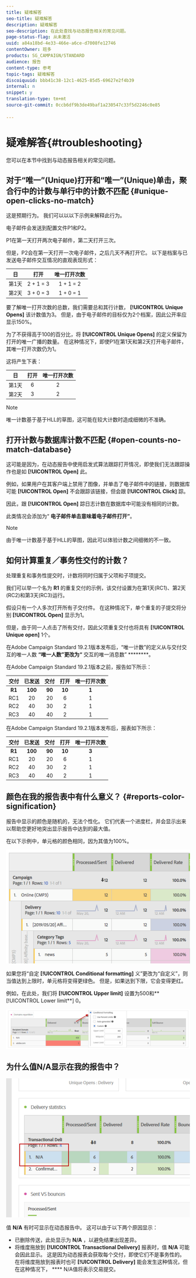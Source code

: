 ```yaml
---
title: 疑难解答
seo-title: 疑难解答
description: 疑难解答
seo-description: 在此处查找与动态报告相关的常见问题。
page-status-flag: 从未激活
uuid: a84a18bd-4e33-466e-a6ce-d7008fe12746
contentOwner: 班多
products: SG_CAMPAIGN/STANDARD
audience: 报告
content-type: 参考
topic-tags: 疑难解答
discoiquuid: bbb41c38-12c1-4625-85d5-69627e2f4b39
internal: n
snippet: y
translation-type: tm+mt
source-git-commit: 0ccb6df9b3de49baf1a230547c33f5d2246c0e85

---
```



# 疑难解答{#troubleshooting}

您可以在本节中找到与动态报告相关的常见问题。

## 对于“唯一”(Unique)打开和“唯一”(Unique)单击，聚合行中的计数与单行中的计数不匹配 {#unique-open-clicks-no-match}

这是预期行为。
我们可以以以下示例来解释此行为。

电子邮件会发送到配置文件P1和P2。

P1在第一天打开两次电子邮件，第二天打开三次。

但是，P2会在第一天打开一次电子邮件，之后几天不再打开它。
以下是档案与已发送电子邮件交互情况的直观表现形式：

<table> 
 <thead> 
  <tr> 
   <th align="center"> <strong>日</strong><br /> </th> 
   <th align="center"> <strong>打开</strong><br /> </th> 
   <th align="center"> <strong>唯一打开次数</strong><br /> </th> 
  </tr> 
 </thead> 
 <tbody> 
  <tr> 
   <td align="center"> 第1天<br /> </td> 
   <td align="center"> 2 + 1 = 3<br /> </td> 
   <td align="center"> 1 + 1 = 2<br /> </td> 
  </tr> 
  <tr> 
   <td align="center"> 第2天<br /> </td> 
   <td align="center"> 3 + 0 = 3<br /> </td> 
   <td align="center"> 1 + 0 = 1<br /> </td> 
  </tr>
 </tbody> 
</table>

要了解唯一打开次数的总数，我们需要总和其行计数， **[!UICONTROL Unique Opens]** 该计数值为3。 但是，由于电子邮件的目标仅为2个档案，因此公开率应显示150%。

为了不获得高于100的百分比，将 **[!UICONTROL Unique Opens]** 的定义保留为打开的唯一广播的数量。 在这种情况下，即使P1在第1天和第2天打开电子邮件，其唯一打开次数仍为1。

这将产生下表：

<table> 
 <thead> 
  <tr> 
   <th align="center"> <strong>日</strong><br /> </th> 
   <th align="center"> <strong>打开</strong><br /> </th> 
   <th align="center"> <strong>唯一打开次数</strong><br /> </th> 
  </tr> 
 </thead> 
 <tbody> 
  <tr> 
   <td align="center"> 第1天<br /> </td> 
   <td align="center"> 6<br /> </td> 
   <td align="center"> 2<br /> </td>
  </tr> 
  <tr> 
   <td align="center"> 第2天<br /> </td> 
   <td align="center"> 3<br /> </td> 
   <td align="center"> 2<br /> </td> 
  </tr> 
 </tbody> 
</table>

>[!NOTE]
>
>唯一计数基于基于HLL的草图，这可能在较大计数时造成细微的不准确。

## 打开计数与数据库计数不匹配 {#open-counts-no-match-database}

这可能是因为，在动态报告中使用启发式算法跟踪打开情况，即使我们无法跟踪操作也是如 **[!UICONTROL Open]** 此。

例如，如果用户在其客户端上禁用了图像，并单击了电子邮件中的链接，则数据库可能 **[!UICONTROL Open]** 不会跟踪该链接，但会跟 **[!UICONTROL Click]** 踪。

因此，跟 **[!UICONTROL Open]** 踪日志计数在数据库中可能没有相同的计数。

此类情况会添加为“ **电子邮件单击意味着电子邮件打开”**。

>[!NOTE]
>
>由于唯一计数基于基于HLL的草图，因此可以体验计数之间细微的不一致。

## 如何计算重复／事务性交付的计数？

处理重复和事务性提交时，计数将同时归属于父项和子项提交。

我们可以举一个名为 **R1** 的重复交付的示例，该交付设置为在第1天(RC1)、第2天(RC2)和第3天(RC3)运行。

假设只有一个人多次打开所有子交付件。 在这种情况下，单个重复的子提交将分别 **[!UICONTROL Open]** 显示为1。

但是，由于同一人点击了所有交付，因此父项重复交付也将具有 **[!UICONTROL Unique open]** 1个。

在Adobe Campaign Standard 19.2.1版本发布后，“唯一计数”的定义从与交付交互的唯一人数 **“唯一人数”更改为“** 交互的唯一消息数” ********。

在Adobe Campaign Standard 19.2.1版本之前，报告如下所示：

<table> 
 <thead> 
  <tr> 
   <th align="center"> <strong>交付</strong><br /> </th> 
   <th align="center"> <strong>已发送</strong><br /> </th> 
   <th align="center"> <strong>交付</strong><br /> </th>
   <th align="center"> <strong>打开</strong><br /> </th> 
   <th align="center"> <strong>唯一打开次数</strong><br /> </th>
  </tr> 
 </thead> 
 <tbody> 
  <tr> 
   <td align="center"> <strong>R1<br/> </td> 
   <td align="center"> <strong>100<br/> </td> 
   <td align="center"> <strong>90<br/> </td> 
   <td align="center"> <strong>10<br/> </td> 
   <td align="center"> <strong>1<br/> </td> 
  </tr> 
  <tr> 
   <td align="center"> RC1<br/> </td> 
   <td align="center"> 20<br /> </td> 
   <td align="center"> 20<br /> </td> 
   <td align="center"> 6<br /> </td> 
   <td align="center"> 1<br /> </td> 
  </tr>
    <tr> 
   <td align="center"> RC2<br /> </td> 
   <td align="center"> 40<br /> </td> 
   <td align="center"> 30<br /> </td> 
   <td align="center"> 2<br /> </td> 
   <td align="center"> 1<br /> </td> 
  </tr> 
    <tr> 
   <td align="center"> RC3<br /> </td> 
   <td align="center"> 40<br /> </td> 
   <td align="center"> 40<br /> </td> 
   <td align="center"> 2<br /> </td> 
   <td align="center"> 1<br /> </td> 
  </tr>
 </tbody> 
</table>

在Adobe Campaign Standard 19.2.1版本发布后，报表如下所示：

<table> 
 <thead> 
  <tr> 
   <th align="center"> <strong>交付</strong><br /> </th> 
   <th align="center"> <strong>已发送</strong><br /> </th> 
   <th align="center"> <strong>交付</strong><br /> </th>
   <th align="center"> <strong>打开</strong><br /> </th> 
   <th align="center"> <strong>唯一打开次数</strong><br /> </th>
  </tr> 
 </thead> 
 <tbody> 
  <tr> 
   <td align="center"> <strong>R1<br/> </td> 
   <td align="center"> <strong>100<br/> </td> 
   <td align="center"> <strong>90<br/> </td> 
   <td align="center"> <strong>10<br/> </td> 
   <td align="center"> <strong>3<br/> </td> 
  </tr> 
  <tr> 
   <td align="center"> RC1<br/> </td> 
   <td align="center"> 20<br /> </td> 
   <td align="center"> 20<br /> </td> 
   <td align="center"> 6<br /> </td> 
   <td align="center"> 1<br /> </td> 
  </tr>
    <tr> 
   <td align="center"> RC2<br /> </td> 
   <td align="center"> 40<br /> </td> 
   <td align="center"> 30<br /> </td> 
   <td align="center"> 2<br /> </td> 
   <td align="center"> 1<br /> </td> 
  </tr> 
    <tr> 
   <td align="center"> RC3<br /> </td> 
   <td align="center"> 40<br /> </td> 
   <td align="center"> 40<br /> </td> 
   <td align="center"> 2<br /> </td> 
   <td align="center"> 1<br /> </td> 
  </tr> 
 </tbody> 
</table>

## 颜色在我的报告表中有什么意义？ {#reports-color-signification}

报告中显示的颜色是随机的，无法个性化。 它们代表一个进度栏，并会显示出来以帮助您更好地突出显示报告中达到的最大值。

在以下示例中，单元格的颜色相同，因为其值为100%。

![](assets/troubleshooting_1.png)

如果您将“自定 **[!UICONTROL Conditional formatting]** 义”更改为“自定义”，则当值达到上限时，单元格将变得更绿色。 但是，如果达到下限，它会变得更红。

例如，在此处，我们将 **[!UICONTROL Upper limit]** 设置为500和**[!UICONTROL Lower limit**] 0。

![](assets/troubleshooting_2.png)

## 为什么值N/A显示在我的报告中？

![](assets/troubleshooting_3.png)

值 **N/A** 有时可显示在动态报告中。 这可以由于以下两个原因显示：

* 已删除传送，此处显示为 **N/A** ，以避免结果出现差异。
* 将维度拖放到 **[!UICONTROL Transactional Delivery]** 报表时，值 **N/A** 可能会因此显示。 这是因为动态报表会获取每个交付，即使它们不是事务性的。
在将维度拖放到报表时也可 **[!UICONTROL Delivery]** 能会发生这种情况，但在这种情况下， **** N/A值将表示交易提交。
